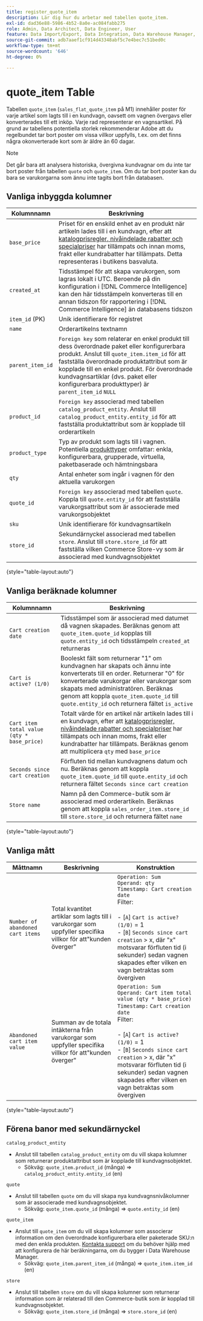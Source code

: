 ```yaml
---
title: register_quote_item
description: Lär dig hur du arbetar med tabellen quote_item.
exl-id: dad36e88-5986-4b52-8a0e-ac084fabb275
role: Admin, Data Architect, Data Engineer, User
feature: Data Import/Export, Data Integration, Data Warehouse Manager, Commerce Tables
source-git-commit: adb7aaef1cf914d43348abf5c7e4bec7c51bed0c
workflow-type: tm+mt
source-wordcount: '646'
ht-degree: 0%

---
```


# quote_item Table

Tabellen `quote_item` (`sales_flat_quote_item` på M1) innehåller poster för varje artikel som lagts till i en kundvagn, oavsett om vagnen övergavs eller konverterades till ett inköp. Varje rad representerar en vagnsartikel. På grund av tabellens potentiella storlek rekommenderar Adobe att du regelbundet tar bort poster om vissa villkor uppfylls, t.ex. om det finns några okonverterade kort som är äldre än 60 dagar.

>[!NOTE]
>
>Det går bara att analysera historiska, övergivna kundvagnar om du inte tar bort poster från tabellen `quote` och `quote_item`. Om du tar bort poster kan du bara se varukorgarna som ännu inte tagits bort från databasen.

## Vanliga inbyggda kolumner

| **Kolumnnamn** | **Beskrivning** |
|---|---|
| `base_price` | Priset för en enskild enhet av en produkt när artikeln lades till i en kundvagn, efter att [katalogprisregler, nivåindelade rabatter och specialpriser](https://experienceleague.adobe.com/docs/commerce-admin/catalog/products/pricing/pricing-advanced.html?lang=sv-SE) har tillämpats och innan moms, frakt eller kundrabatter har tillämpats. Detta representeras i butikens basvaluta. |
| `created_at` | Tidsstämpel för att skapa varukorgen, som lagras lokalt i UTC. Beroende på din konfiguration i [!DNL Commerce Intelligence] kan den här tidsstämpeln konverteras till en annan tidszon för rapportering i [!DNL Commerce Intelligence] än databasens tidszon |
| `item_id` (PK) | Unik identifierare för registret |
| `name` | Orderartikelns textnamn |
| `parent_item_id` | `Foreign key` som relaterar en enkel produkt till dess överordnade paket eller konfigurerbara produkt. Anslut till `quote_item.item_id` för att fastställa överordnade produktattribut som är kopplade till en enkel produkt. För överordnade kundvagnsartiklar (dvs. paket eller konfigurerbara produkttyper) är `parent_item_id` `NULL` |
| `product_id` | `Foreign key` associerad med tabellen `catalog_product_entity`. Anslut till `catalog_product_entity.entity_id` för att fastställa produktattribut som är kopplade till orderartikeln |
| `product_type` | Typ av produkt som lagts till i vagnen. Potentiella [produkttyper](https://experienceleague.adobe.com/docs/commerce-admin/catalog/products/product-create.html?lang=sv-SE#product-types) omfattar: enkla, konfigurerbara, grupperade, virtuella, paketbaserade och hämtningsbara |
| `qty` | Antal enheter som ingår i vagnen för den aktuella varukorgen |
| `quote_id` | `Foreign key` associerad med tabellen `quote`. Koppla till `quote.entity_id` för att fastställa varukorgsattribut som är associerade med varukorgsobjektet |
| `sku` | Unik identifierare för kundvagnsartikeln |
| `store_id` | Sekundärnyckel associerad med tabellen `store`. Anslut till `store.store_id` för att fastställa vilken Commerce Store-vy som är associerad med kundvagnsobjektet |

{style="table-layout:auto"}

## Vanliga beräknade kolumner

| **Kolumnnamn** | **Beskrivning** |
|---|---|
| `Cart creation date` | Tidsstämpel som är associerad med datumet då vagnen skapades. Beräknas genom att `quote_item.quote_id` kopplas till `quote.entity_id` och tidsstämpeln `created_at` returneras |
| `Cart is active? (1/0)` | Booleskt fält som returnerar &quot;1&quot; om kundvagnen har skapats och ännu inte konverterats till en order. Returnerar &quot;0&quot; för konverterade varukorgar eller varukorgar som skapats med administratören. Beräknas genom att koppla `quote_item.quote_id` till `quote.entity_id` och returnera fältet `is_active` |
| `Cart item total value (qty * base_price)` | Totalt värde för en artikel när artikeln lades till i en kundvagn, efter att [katalogprisregler, nivåindelade rabatter och specialpriser](https://experienceleague.adobe.com/docs/commerce-admin/catalog/products/pricing/pricing-advanced.html?lang=sv-SE) har tillämpats och innan moms, frakt eller kundrabatter har tillämpats. Beräknas genom att multiplicera `qty` med `base_price` |
| `Seconds since cart creation` | Förfluten tid mellan kundvagnens datum och nu. Beräknas genom att koppla `quote_item.quote_id` till `quote.entity_id` och returnera fältet `Seconds since cart creation` |
| `Store name` | Namn på den Commerce-butik som är associerad med orderartikeln. Beräknas genom att koppla `sales_order_item.store_id` till `store.store_id` och returnera fältet `name` |

{style="table-layout:auto"}

## Vanliga mått

| **Måttnamn** | **Beskrivning** | **Konstruktion** |
|---|---|---|
| `Number of abandoned cart items` | Total kvantitet artiklar som lagts till i varukorgar som uppfyller specifika villkor för att&quot;kunden överger&quot; | `Operation: Sum`<br/>`Operand: qty`<br/>`Timestamp: Cart creation date`<br>Filter:<br><br>- \[`A`\] `Cart is active? (1/0)` = 1<br>- \[`B`\] `Seconds since cart creation` > x, där &quot;x&quot; motsvarar förfluten tid (i sekunder) sedan vagnen skapades efter vilken en vagn betraktas som övergiven |
| `Abandoned cart item value` | Summan av de totala intäkterna från varukorgar som uppfyller specifika villkor för att&quot;kunden överger&quot; | `Operation: Sum`<br>`Operand: Cart item total value (qty * base_price)`<br>`Timestamp:` `Cart creation date`<br>Filter:<br><br>- \[`A`\] `Cart is active? (1/0)` = 1<br>- \[`B`\] `Seconds since cart creation` > x, där &quot;x&quot; motsvarar förfluten tid (i sekunder) sedan vagnen skapades efter vilken en vagn betraktas som övergiven |

{style="table-layout:auto"}

## Förena banor med sekundärnyckel

`catalog_product_entity`

* Anslut till tabellen `catalog_product_entity` om du vill skapa kolumner som returnerar produktattribut som är kopplade till kundvagnsobjektet.
   * Sökväg: `quote_item.product_id` (många) => `catalog_product_entity.entity_id` (en)

`quote`

* Anslut till tabellen `quote` om du vill skapa nya kundvagnsnivåkolumner som är associerade med kundvagnsobjektet.
   * Sökväg: `quote_item.quote_id` (många) => `quote.entity_id` (en)

`quote_item`

* Anslut till `quote_item` om du vill skapa kolumner som associerar information om den överordnade konfigurerbara eller paketerade SKU:n med den enkla produkten. [Kontakta support](https://experienceleague.adobe.com/docs/commerce-knowledge-base/kb/troubleshooting/miscellaneous/mbi-service-policies.html?lang=sv-SE) om du behöver hjälp med att konfigurera de här beräkningarna, om du bygger i Data Warehouse Manager.
   * Sökväg: `quote_item.parent_item_id` (många) => `quote_item.item_id` (en)

`store`

* Anslut till tabellen `store` om du vill skapa kolumner som returnerar information som är relaterad till den Commerce-butik som är kopplad till kundvagnsobjektet.
   * Sökväg: `quote_item.store_id` (många) => `store.store_id` (en)
